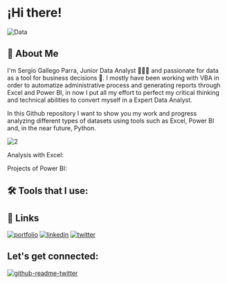 # ¡Hi there!

![Data](https://user-images.githubusercontent.com/102633183/161095771-b63893a3-79d7-470c-b10b-ed09b42bfc50.gif)

## 🚀 About Me

I'm Sergio Gallego Parra, Junior Data Analyst 👨🏻‍💻 and passionate for data as a tool for business decisions 💼. I mostly have been working with VBA in order to automatize administrative process and generating reports through Excel and Power BI, in now I put all my effort to perfect my critical thinking and technical abilities to convert myself in a Expert Data Analyst. 

In this Github repository I want to show you my work and progress analyzing different types of datasets using tools such as Excel, Power BI and, in the near future, Python.

![2](https://user-images.githubusercontent.com/102633183/161095859-3198db56-082f-4fed-a96e-a83eedb91025.gif)


Analysis with Excel: 

Projects of Power BI:


## 🛠 Tools that I use:


## 🔗 Links
[![portfolio](https://img.shields.io/badge/my_portfolio-000?style=for-the-badge&logo=ko-fi&logoColor=white)](https://github.com/SergioGallegoParra?tab=repositories)
[![linkedin](https://img.shields.io/badge/linkedin-0A66C2?style=for-the-badge&logo=linkedin&logoColor=white)](https://www.linkedin.com/in/sergiogallegoparra/)
[![twitter](https://img.shields.io/badge/twitter-1DA1F2?style=for-the-badge&logo=twitter&logoColor=white)](https://twitter.com/SergioDGallegoP)


## Let's get connected:

[![github-readme-twitter](https://github-readme-twitter.gazf.vercel.app/apiSergioDGallegoP)](https://github.com/gazf/github-readme-twitter)
